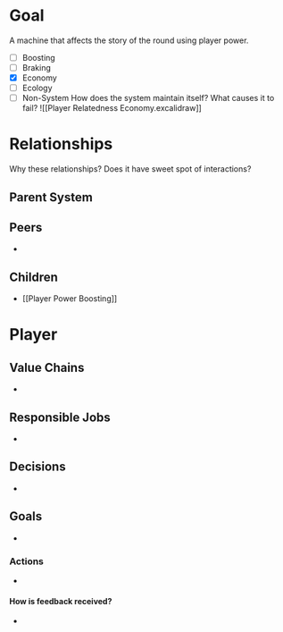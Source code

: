 # Goal
A machine that affects the story of the round using player power.
- [ ] Boosting
- [ ] Braking
- [x] Economy
- [ ] Ecology
- [ ] Non-System
How does the system maintain itself? What causes it to fail?
![[Player Relatedness Economy.excalidraw]]
# Relationships
Why these relationships?
Does it have sweet spot of interactions?
## Parent System

## Peers
- 
## Children
- [[Player Power Boosting]]
# Player
## Value Chains
- 
## Responsible Jobs
- 
## Decisions
- 
## Goals
- 
### Actions
- 
#### How is feedback received?
- 
